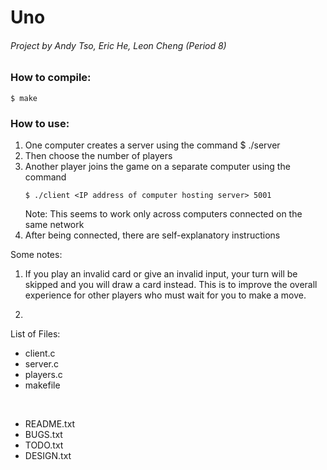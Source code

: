 # Uno
###### Project by Andy Tso, Eric He, Leon Cheng (Period 8)

### How to compile:
    $ make

### How to use:
1. One computer creates a server using the command
    $ ./server
2. Then choose the number of players
3. Another player joins the game on a separate computer using the command
    ```
    $ ./client <IP address of computer hosting server> 5001
    ```    
    Note: This seems to work only across computers connected on the same network
4. After being connected, there are self-explanatory instructions

Some notes:

1. If you play an invalid card or give an invalid input, your turn will be
   skipped and you will draw a card instead. This is to improve the overall
   experience for other players who must wait for you to make a move.

2. 

List of Files:
- client.c
- server.c
- players.c
- makefile

<br>

- README.txt
- BUGS.txt
- TODO.txt
- DESIGN.txt
